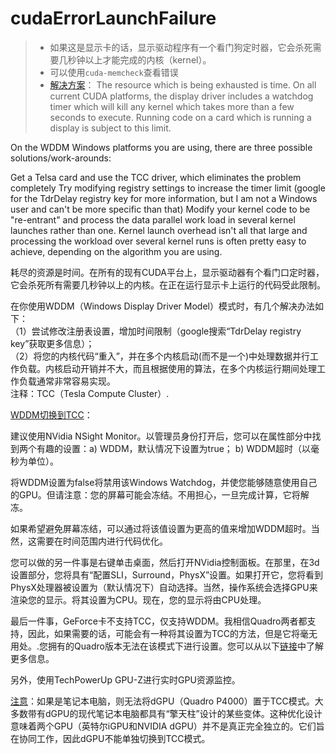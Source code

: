 # cudaErrorLaunchFailure
> * 如果这是显示卡的话，显示驱动程序有一个看门狗定时器，它会杀死需要几秒钟以上才能完成的内核（kernel）。
> * 可以使用`cuda-memcheck`查看错误
> * [解决方案](https://stackoverflow.com/questions/6913206/cuda-limit-seems-to-be-reached-but-what-limit-is-that)：
The resource which is being exhausted is time. On all current CUDA platforms, the display driver includes a watchdog timer which will kill any kernel which takes more than a few seconds to execute. Running code on a card which is running a display is subject to this limit.

On the WDDM Windows platforms you are using, there are three possible solutions/work-arounds:

Get a Telsa card and use the TCC driver, which eliminates the problem completely
Try modifying registry settings to increase the timer limit (google for the TdrDelay registry key for more information, but I am not a Windows user and can't be more specific than that)
Modify your kernel code to be "re-entrant" and process the data parallel work load in several kernel launches rather than one. Kernel launch overhead isn't all that large and processing the workload over several kernel runs is often pretty easy to achieve, depending on the algorithm you are using.

耗尽的资源是时间。在所有的现有CUDA平台上，显示驱动器有个看门口定时器，它会杀死所有需要几秒钟以上的内核。在正在运行显示卡上运行的代码受此限制。

在你使用WDDM（Windows Display Driver Model）模式时，有几个解决办法如下：  
（1）尝试修改注册表设置，增加时间限制（google搜索“TdrDelay registry key”获取更多信息）；  
（2）将您的内核代码“重入”，并在多个内核启动(而不是一个)中处理数据并行工作负载。内核启动开销并不大，而且根据使用的算法，在多个内核运行期间处理工作负载通常非常容易实现。  
注释：TCC（Tesla Compute Cluster）.


[WDDM切换到TCC](https://superuser.com/questions/1173035/how-to-configure-gpu-to-work-in-tcc-mode-on-windows-10)：

建议使用NVidia NSight Monitor。以管理员身份打开后，您可以在属性部分中找到两个有趣的设置：a) WDDM，默认情况下设置为true；  b) WDDM超时（以毫秒为单位）。

将WDDM设置为false将禁用该Windows Watchdog，并使您能够随意使用自己的GPU。但请注意：您的屏幕可能会冻结。不用担心，一旦完成计算，它将解冻。

如果希望避免屏幕冻结，可以通过将该值设置为更高的值来增加WDDM超时。当然，这需要在时间范围内进行代码优化。

您可以做的另一件事是右键单击桌面，然后打开NVidia控制面板。在那里，在3d设置部分，您将具有“配置SLI，Surround，PhysX”设置。如果打开它，您将看到PhysX处理器被设置为（默认情况下）自动选择。当然，操作系统会选择GPU来渲染您的显示。将其设置为CPU。现在，您的显示将由CPU处理。

最后一件事，GeForce卡不支持TCC，仅支持WDDM。我相信Quadro两者都支持，因此，如果需要的话，可能会有一种将其设置为TCC的方法，但是它将毫无用处。.您拥有的Quadro版本无法在该模式下进行设置。您可以从以下[链接](https://devtalk.nvidia.com/default/topic/513659/can-tcc-mode-be-enabled-with-quadro-2000m-4000m/)中了解更多信息。

另外，使用TechPowerUp GPU-Z进行实时GPU资源监控。


[注意](https://forums.developer.nvidia.com/t/computation-mode-only/81421)：如果是笔记本电脑，则无法将dGPU（Quadro P4000）置于TCC模式。大多数带有dGPU的现代笔记本电脑都具有“擎天柱”设计的某些变体。这种优化设计意味着两个GPU（英特尔iGPU和NVIDIA dGPU）并不是真正完全独立的。它们旨在协同工作，因此dGPU不能单独切换到TCC模式。